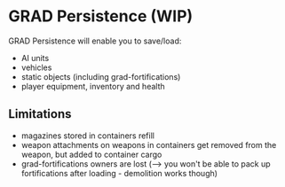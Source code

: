 # GRAD Persistence (WIP)
GRAD Persistence will enable you to save/load:

* AI units
* vehicles
* static objects (including grad-fortifications)
* player equipment, inventory and health

## Limitations
* magazines stored in containers refill
* weapon attachments on weapons in containers get removed from the weapon, but added to container cargo
* grad-fortifications owners are lost (--> you won't be able to pack up fortifications after loading - demolition works though)
